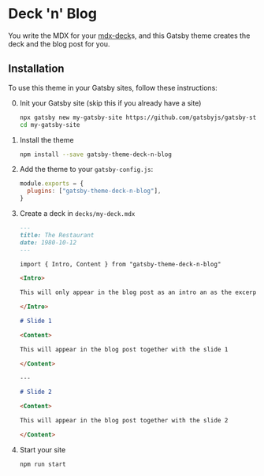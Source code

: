 # Deck 'n' Blog

You write the MDX for your [mdx-deck](https://github.com/jxnblk/mdx-deck)s, and this Gatsby theme creates the deck and the blog post for you.

## Installation

To use this theme in your Gatsby sites, follow these instructions:

0. Init your Gatsby site (skip this if you already have a site)

   ```sh
   npx gatsby new my-gatsby-site https://github.com/gatsbyjs/gatsby-starter-default
   cd my-gatsby-site
   ```

1. Install the theme

   ```sh
   npm install --save gatsby-theme-deck-n-blog
   ```

1. Add the theme to your `gatsby-config.js`:

   ```js
   module.exports = {
     plugins: ["gatsby-theme-deck-n-blog"],
   }
   ```

1. Create a deck in `decks/my-deck.mdx`

   ```md
   ---
   title: The Restaurant
   date: 1980-10-12
   ---

   import { Intro, Content } from "gatsby-theme-deck-n-blog"

   <Intro>

   This will only appear in the blog post as an intro an as the excerpt.

   </Intro>

   # Slide 1

   <Content>

   This will appear in the blog post together with the slide 1

   </Content>

   ---

   # Slide 2

   <Content>

   This will appear in the blog post together with the slide 2

   </Content>
   ```

1. Start your site

   ```sh
   npm run start
   ```

